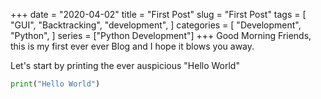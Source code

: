 +++
date = "2020-04-02"
title = "First Post"
slug = "First Post"
tags = [
    "GUI",
    "Backtracking",
    "development",
]
categories = [
    "Development",
    "Python",
]
series = ["Python Development"]
+++
Good Morning Friends, this is my first ever ever Blog and I hope it blows you away.

Let's start by printing the ever auspicious "Hello World"

``` Python
print("Hello World")
```
